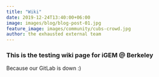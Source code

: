 ```yaml
---
title: "Wiki"
date: 2019-12-24T13:40:00+06:00
image: images/blog/blog-post-01.jpg
feature_image: images/community/cubs-crowd.jpg
author: the exhausted external team
---
```

### This is the testing wiki page for iGEM @ Berkeley

Because our GitLab is down :)

&nbsp;

